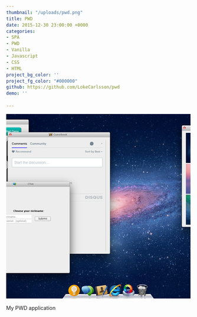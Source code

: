 ```yaml
---
thumbnail: "/uploads/pwd.png"
title: PWD
date: 2015-12-30 23:00:00 +0000
categories:
- SPA
- PWD
- Vanilla
- Javascript
- CSS
- HTML
project_bg_color: ''
project_fg_color: "#000000"
github: https://github.com/LokeCarlsson/pwd
demo: ''

---
```

![](/uploads/pwd.png)

My PWD application